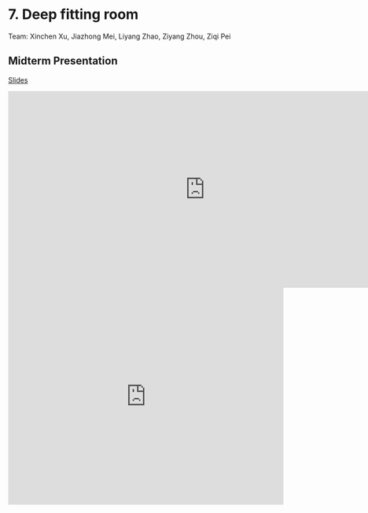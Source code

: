 # 7. Deep fitting room

Team: Xinchen Xu, Jiazhong Mei, Liyang Zhao, Ziyang Zhou, Ziqi Pei

## Midterm Presentation

[Slides](../midterm/7.pptx)

<center><iframe src="http://docs.google.com/gview?url=http://courses.d2l.ai/berkeley-stat-157/projects/midterm/7.pptx&embedded=true"
    style="width:800px; height:400px;" frameborder="0"></iframe></center>

<center><iframe width="560" height="441" src="https://www.youtube.com/embed/x7fWwm-fagM" frameborder="0" allowfullscreen></iframe></center>
